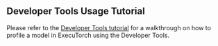 ## Developer Tools Usage Tutorial

Please refer to the [Developer Tools tutorial](tutorials/devtools-integration-tutorial) for a walkthrough on how to profile a model in ExecuTorch using the Developer Tools.
